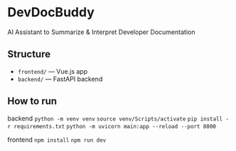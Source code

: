 # DevDocBuddy

AI Assistant to Summarize & Interpret Developer Documentation

## Structure

- `frontend/` — Vue.js app  
- `backend/` — FastAPI backend

## How to run
backend
`python -m venv venv`
`source venv/Scripts/activate`
`pip install -r requirements.txt`
`python -m uvicorn main:app --reload --port 8000`

frontend
`npm install`
`npm run dev`
